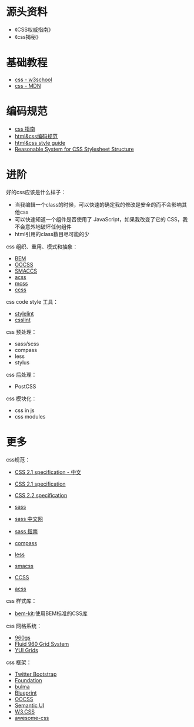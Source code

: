 
# 源头资料

* 《CSS权威指南》
* 《css揭秘》

# 基础教程

* [css - w3school](http://www.w3school.com.cn/css/index.asp)
* [css - MDN](https://developer.mozilla.org/zh-CN/docs/Web/CSS)

# 编码规范

* [css 指南](https://cssguidelin.es/)
* [html&css编码规范](http://codeguide.bootcss.com/)
* [html&css style guide](https://github.com/Aaaaaashu/Guide)
* [Reasonable System for CSS Stylesheet Structure](http://rscss.io/)

# 进阶

好的css应该是什么样子：
* 当我编辑一个class的时候，可以快速的确定我的修改是安全的而不会影响其他css
* 可以快速知道一个组件是否使用了 JavaScript，如果我改变了它的 CSS，我不会意外地破坏任何组件
* html引用的class数目尽可能的少

css 组织、重用、模式和抽象：
* [BEM](https://en.bem.info/)
* [OOCSS](http://oocss.org/)
* [SMACCS](https://smacss.com/)
* [acss](https://acss.io/)
* [mcss](http://operatino.github.io/MCSS/cn/)
* [ccss](http://sathify.github.io/CCSS/)

css code style 工具：
* [stylelint](https://stylelint.io/)
* [csslint](https://github.com/CSSLint/csslint)

css 预处理：
* sass/scss
* compass
* less
* stylus

css 后处理：
* PostCSS

css 模块化：
* css in js
* css modules


# 更多

css规范：
* [CSS 2.1 specification - 中文](https://github.com/ayqy/CSS2-1)
* [CSS 2.1 specification](https://www.w3.org/TR/2011/REC-CSS2-20110607/#minitoc)
* [CSS 2.2 specification](https://www.w3.org/TR/CSS22/)


* [sass](http://sass-lang.com/)
* [sass 中文网](https://www.sass.hk/)
* [sass 指南](https://sass-guidelin.es/)
* [compass](http://compass-style.org/)
* [less](http://lesscss.org/)
* [smacss](https://smacss.com/)
* [CCSS](https://github.com/sathify/CCSS)
* [acss](http://patternlab.io/)

css 样式库：
* [bem-kit](https://mazipan.github.io/bem-kit/):使用BEM标准的CSS库


css 网格系统：
* [960gs](https://960.gs/)
* [Fluid 960 Grid System](http://www.designinfluences.com/fluid960gs/)
* [YUI Grids](http://yuilibrary.com/yui/docs/cssgrids/)

css 框架：
* [Twitter Bootstrap](http://getbootstrap.com)
* [Foundation](http://foundation.zurb.com/)
* [bulma](https://bulma.io/)
* [Blueprint](http://blueprintcss.org/)
* [OOCSS](http://oocss.org/)
* [Semantic UI](https://link.zhihu.com/?target=http%3A//semantic-ui.com/)
* [W3.CSS](http://w3schools.wang/w3css/w3css_tutorial.html)
* [awesome-css](https://github.com/sotayamashita/awesome-css)



